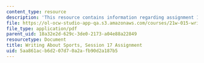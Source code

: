 ```yaml
---
content_type: resource
description: 'This resource contains information regarding assignment 17. '
file: https://ol-ocw-studio-app-qa.s3.amazonaws.com/courses/21w-015-writing-and-rhetoric-writing-about-sports-fall-2013/5aa861acb6d207d70a2afb90d2a187b5_MIT21W_015F13_Assignment17.pdf
file_type: application/pdf
parent_uid: 18a32e2d-629c-3de0-2173-a04e88a22849
resourcetype: Document
title: Writing About Sports, Session 17 Assignment
uid: 5aa861ac-b6d2-07d7-0a2a-fb90d2a187b5
---
```

